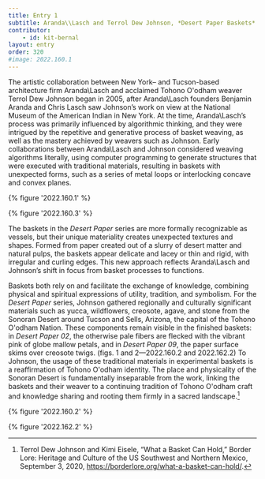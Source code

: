```yaml
---
title: Entry 1
subtitle: Aranda\\Lasch and Terrol Dew Johnson, *Desert Paper Baskets*
contributor:
    - id: kit-bernal
layout: entry
order: 320
#image: 2022.160.1
---
```




The artistic collaboration between New York– and Tucson-based architecture firm Aranda\\Lasch and acclaimed Tohono O'odham weaver Terrol Dew Johnson began in 2005, after Aranda\\Lasch founders Benjamin Aranda and Chris Lasch saw Johnson’s work on view at the National Museum of the American Indian in New York. At the time, Aranda\\Lasch’s process was primarily influenced by algorithmic thinking, and they were intrigued by the repetitive and generative process of basket weaving, as well as the mastery achieved by weavers such as Johnson. Early collaborations between Aranda\\Lasch and Johnson considered weaving algorithms literally, using computer programming to generate structures that were executed with traditional materials, resulting in baskets with unexpected forms, such as a series of metal loops or interlocking concave and convex planes.

{% figure '2022.160.1' %}

{% figure '2022.160.3' %}

The baskets in the *Desert Paper* series are more formally recognizable as vessels, but their unique materiality creates unexpected textures and shapes. Formed from paper created out of a slurry of desert matter and natural pulps, the baskets appear delicate and lacey or thin and rigid, with irregular and curling edges. This new approach reflects Aranda\\Lasch and Johnson’s shift in focus from basket processes to functions.

Baskets both rely on and facilitate the exchange of knowledge, combining physical and spiritual expressions of utility, tradition, and symbolism. For the *Desert Paper* series, Johnson gathered regionally and culturally significant materials such as yucca, wildflowers, creosote, agave, and stone from the Sonoran Desert around Tucson and Sells, Arizona, the capital of the Tohono O'odham Nation. These components remain visible in the finished baskets: in *Desert Paper 02*, the otherwise pale fibers are flecked with the vibrant pink of globe mallow petals, and in *Desert Paper 09*, the paper surface skims over creosote twigs. (figs. 1 and 2—2022.160.2 and 2022.162.2) To Johnson, the usage of these traditional materials in experimental baskets is a reaffirmation of Tohono O'odham identity. The place and physicality of the Sonoran Desert is fundamentally inseparable from the work, linking the baskets and their weaver to a continuing tradition of Tohono O'odham craft and knowledge sharing and rooting them firmly in a sacred landscape.[^1]

{% figure '2022.160.2' %}

{% figure '2022.162.2' %}

[^1]: Terrol Dew Johnson and Kimi Eisele, “What a Basket Can Hold,” Border Lore: Heritage and Culture of the US Southwest and Northern Mexico, September 3, 2020, <https://borderlore.org/what-a-basket-can-hold/>.
